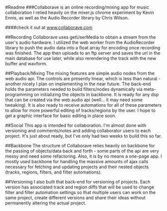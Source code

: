 #Readme
###Collaborave is an online recording/mixing app for music collaboration
I relied heavily on the mixer.js chrome experiment by Kevin Ennis, as well as the Audio Recorder library by Chris Wilson.

####check it out at www.collaborave.com

##Recording
Collaborave uses getUserMedia to obtain a stream from the user's audio hardware. I utilized the web worker from the AudioRecorder library to push the audio data into a float array for encoding once recording was finished. The app then uploads to an ftp server and saves the url in the main database for use later, while also rerendering the track with the new buffer and wavform.

##Playback/Mixing
The mixing features are simple audio nodes from the web audio api. The controls are presently linear, which is less than natural - another nicety I plan on implementing in the near future. The back-end holds the parameters needed to build filters/nodes dynamically via meta-programming on initializing the objects in backbone. It is ready for any dsp that can be created via the web audio api (well... it may need some tweaking).  It is also ready to receive automations for all of these parameters to allow for more powerful editing of tracks/regions by the user. I hope to get a graphic interface for basic editing in place soon.

##Social
This app is intended for collaboration. I'm almost done with versioning and comments/notes and adding collaborator users to each project. It's just about ready, but I've only had two weeks to build this so far.

##Backbone
The structure of Collaborave relies heavily on backbone for the passing of objects/data back and forth - some parts of the api are very messy and need some refactoring. Also, it is by no means a one-page app. I mostly used backbone for handling the massive amounts of ajax calls necessary for fetching and updating projects and their nested objects (tracks, regions, filters, and filter automations).

##Versioning
I also built that back-end for versioning of projects. Each version has associated track and region diffs that will be used to change filter and filter automation settings so that multiple users can work on the same project, create different versions and share their ideas without permanently altering the actual project.